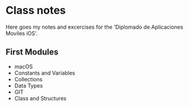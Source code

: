 # Class notes

Here goes my notes and excercises for the 'Diplomado de Aplicaciones Moviles iOS'.

## First Modules
- macOS
- Constants and Variables
- Collections
- Data Types
- GIT
- Class and Structures
